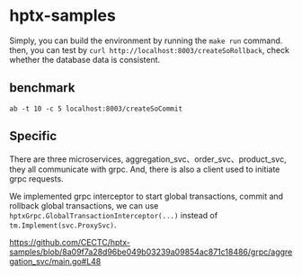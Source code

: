 # hptx-samples

Simply, you can build the environment by running the `make run` command. then, you can test by `curl http://localhost:8003/createSoRollback`, check whether the database data is consistent.

## benchmark
```shell
ab -t 10 -c 5 localhost:8003/createSoCommit
```

## Specific

There are three microservices, aggregation_svc、order_svc、product_svc, they all communicate with grpc. And, there is also a client used to initiate grpc requests.

We implemented grpc interceptor to start global transactions, commit and rollback global transactions, we can use `hptxGrpc.GlobalTransactionInterceptor(...)` instead of `tm.Implement(svc.ProxySvc)`.

https://github.com/CECTC/hptx-samples/blob/8a09f7a28d96be049b03239a09854ac871c18486/grpc/aggregation_svc/main.go#L48
